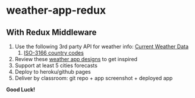 # weather-app-redux

## With Redux Middleware

1. Use the following 3rd party API for weather info: [Current Weather Data](https://openweathermap.org/current)
   1. [ISO-3166 country codes](https://github.com/lukes/ISO-3166-Countries-with-Regional-Codes/blob/master/all/all.csv)
2. Review these [weather app designs](https://www.invisionapp.com/inside-design/weather-app-ui-examples/) to get inspired
3. Support at least 5 cities forecasts
4. Deploy to heroku/github pages
5. Deliver by classroom: git repo + app screenshot + deployed app

**Good Luck!**
